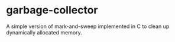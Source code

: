 # garbage-collector
A simple version of mark-and-sweep implemented in C to clean up dynamically allocated memory. 
